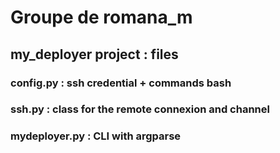 # Groupe de romana_m

## my_deployer project : files

### config.py : ssh credential + commands bash

### ssh.py : class for the remote connexion and channel

### mydeployer.py : CLI with argparse
